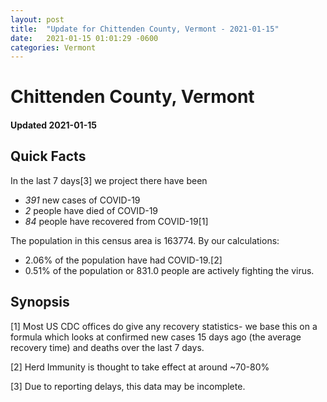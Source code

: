 ```yaml
---
layout: post
title:  "Update for Chittenden County, Vermont - 2021-01-15"
date:   2021-01-15 01:01:29 -0600
categories: Vermont
---
```


# Chittenden County, Vermont
#### Updated 2021-01-15

## Quick Facts

In the last 7 days[3] we project there have been
- *391* new cases of COVID-19
- *2* people have died of COVID-19
- *84* people have recovered from COVID-19[1]

The population in this census area is 163774. By our calculations:
- 2.06% of the population have had COVID-19.[2]
- 0.51% of the population or 831.0 people are actively fighting the virus.

## Synopsis




[1] Most US CDC offices do give any recovery statistics- we base this on a formula which looks at confirmed new cases
15 days ago (the average recovery time) and deaths over the last 7 days.

[2] Herd Immunity is thought to take effect at around ~70-80%

[3] Due to reporting delays, this data may be incomplete.
 
    